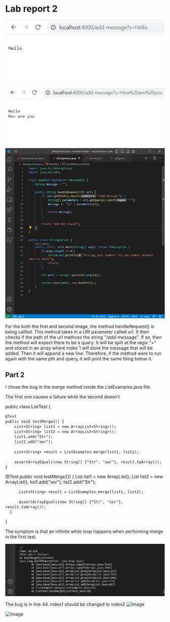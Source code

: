 # Lab report 2

![Image](Screenshot_1.png)

![Image](Screenshot_2.png)

![Image](Screenshot_3.png)

For the both the first and second image, the method handleRequest() is being callled. This method takes in a URI parameter called url. It then checks if the path of the url mathces the string "/add-message". If so, then the method will expect there to be a query. It will be split at the regix "=" and stored in an array where index 1 will store the message that will be added. Then it will append a new line. Therefore, if the method were to run again with the same pth and query, it will print the same thing below it.

## Part 2
I chose the bug in the merge method inside the ListExamples.java file.

The first one causes a failure while the second doesn't

public class ListTest {

    @Test
    public void testMerge1() {
        List<String> list1 = new ArrayList<String>();
        List<String> list2 = new ArrayList<String>();
        list1.add("Str");
        list2.add("xor");

        List<String> result = ListExamples.merge(list1, list2);

        assertArrayEquals(new String[] {"Str", "xor"}, result.toArray());
    }

  @Test
      public void testMerge2() {
          List<String> list1 = new ArrayList<String>();
          List<String> list2 = new ArrayList<String>();
          list1.add("xor");
          list2.add("Str");

          List<String> result = ListExamples.merge(list1, list2);

          assertArrayEquals(new String[] {"Str", "xor"}, result.toArray());
      }
  }
  
  The symptom is that an infinite while loop happens when performing merge in the first test.

![Image](Screenshot_4.png)
  
  
The bug is in line 44. index1 should be changed to index2
![Image](before) 
    
![Image](after)
